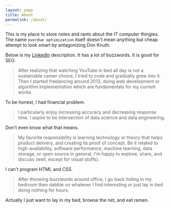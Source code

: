 ```yaml
---
layout: page
title: About
permalink: /about/
---
```


This is my place to store notes and rants about the IT computer thingies. The name `overdue optimization` itself doesn't mean anything but cheap attempt to look smart by antagonizing Don Knuth.

Below is my [LinkedIn](https://www.linkedin.com/in/riyadrivandi) description. It has a lot of buzzwords. It is good for SEO.

> After realizing that watching YouTube in bed all day is not a sustainable career choice, I tried to code and gradually grew into it. Then I started freelancing around 2013, doing web development or algorithm implementation which are fundamentals for my current works.

To be honest, I had financial problem.

> I particularly enjoy increasing accuracy and decreasing response time. I aspire to be intersection of data science and data engineering.

Don't even know what that means.

> My favorite responsibility is learning technology or theory that helps product delivery, and creating its proof of concept. Be it related to high-availability, software performance, machine learning, data storage, or open source in general, I'm happy to explore, share, and discuss (well, except for visual stuffs).

I can't program HTML and CSS.

> After throwing buzzwords around office, I go back hiding in my bedroom then dabble on whatever I find interesting or just lay in bed doing nothing for hours.

Actually I just want to lay in my bed, browse the net, and eat ramen.